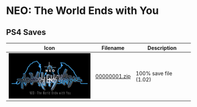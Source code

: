 # NEO: The World Ends with You

## PS4 Saves

| Icon | Filename | Description |
|------|----------|-------------|
| ![NEO: The World Ends with You](icon0.png) | [00000001.zip](00000001.zip) | 100% save file (1.02) |
